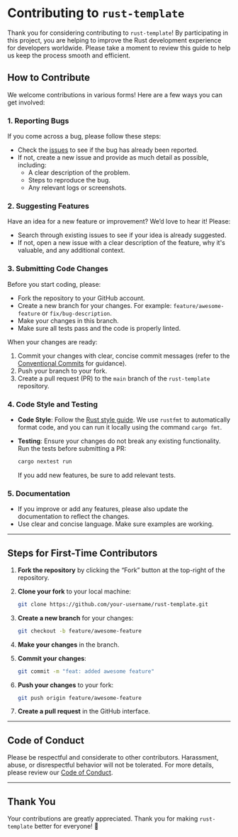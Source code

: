 # Contributing to `rust-template`

Thank you for considering contributing to `rust-template`! By participating in this project, you are helping to improve the Rust development experience for developers worldwide. Please take a moment to review this guide to help us keep the process smooth and efficient.

## How to Contribute

We welcome contributions in various forms! Here are a few ways you can get involved:

### 1. Reporting Bugs

If you come across a bug, please follow these steps:

- Check the [issues](https://github.com/your-username/rust-template/issues) to see if the bug has already been reported.
- If not, create a new issue and provide as much detail as possible, including:
  - A clear description of the problem.
  - Steps to reproduce the bug.
  - Any relevant logs or screenshots.

### 2. Suggesting Features

Have an idea for a new feature or improvement? We’d love to hear it! Please:

- Search through existing issues to see if your idea is already suggested.
- If not, open a new issue with a clear description of the feature, why it's valuable, and any additional context.

### 3. Submitting Code Changes

Before you start coding, please:

- Fork the repository to your GitHub account.
- Create a new branch for your changes. For example: `feature/awesome-feature` or `fix/bug-description`.
- Make your changes in this branch.
- Make sure all tests pass and the code is properly linted.

When your changes are ready:

1. Commit your changes with clear, concise commit messages (refer to the [Conventional Commits](https://www.conventionalcommits.org/) for guidance).
2. Push your branch to your fork.
3. Create a pull request (PR) to the `main` branch of the `rust-template` repository.

### 4. Code Style and Testing

- **Code Style**: Follow the [Rust style guide](https://doc.rust-lang.org/book/ch01-01-installation.html). We use `rustfmt` to automatically format code, and you can run it locally using the command `cargo fmt`.
- **Testing**: Ensure your changes do not break any existing functionality. Run the tests before submitting a PR:

  ```bash
  cargo nextest run
  ```

  If you add new features, be sure to add relevant tests.

### 5. Documentation

- If you improve or add any features, please also update the documentation to reflect the changes.
- Use clear and concise language. Make sure examples are working.

---

## Steps for First-Time Contributors

1. **Fork the repository** by clicking the “Fork” button at the top-right of the repository.
2. **Clone your fork** to your local machine:

   ```bash
   git clone https://github.com/your-username/rust-template.git
   ```

3. **Create a new branch** for your changes:

   ```bash
   git checkout -b feature/awesome-feature
   ```

4. **Make your changes** in the branch.
5. **Commit your changes**:

   ```bash
   git commit -m "feat: added awesome feature"
   ```

6. **Push your changes** to your fork:

   ```bash
   git push origin feature/awesome-feature
   ```

7. **Create a pull request** in the GitHub interface.

---

## Code of Conduct

Please be respectful and considerate to other contributors. Harassment, abuse, or disrespectful behavior will not be tolerated. For more details, please review our [Code of Conduct](CODE_OF_CONDUCT.md).

---

## Thank You

Your contributions are greatly appreciated. Thank you for making `rust-template` better for everyone! 🚀
